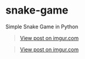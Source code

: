 # snake-game
Simple Snake Game in Python


<blockquote class="imgur-embed-pub" lang="en" data-id="FKgNwfV"><a href="https://imgur.com/FKgNwfV">View post on imgur.com</a></blockquote><script async src="//s.imgur.com/min/embed.js" charset="utf-8"></script>

<blockquote class="imgur-embed-pub" lang="en" data-id="kw7h3ZR"><a href="https://imgur.com/kw7h3ZR">View post on imgur.com</a></blockquote><script async src="//s.imgur.com/min/embed.js" charset="utf-8"></script>
